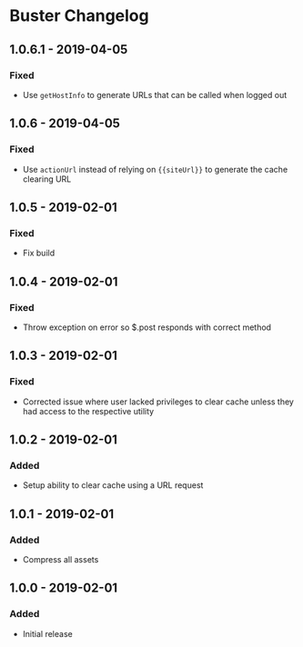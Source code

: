 # Buster Changelog

## 1.0.6.1 - 2019-04-05

### Fixed
- Use `getHostInfo` to generate URLs that can be called when logged out

## 1.0.6 - 2019-04-05

### Fixed
- Use `actionUrl` instead of relying on `{{siteUrl}}` to generate the cache clearing URL

## 1.0.5 - 2019-02-01

### Fixed
- Fix build

## 1.0.4 - 2019-02-01

### Fixed
- Throw exception on error so $.post responds with correct method

## 1.0.3 - 2019-02-01

### Fixed
- Corrected issue where user lacked privileges to clear cache unless they had access to the respective utility

## 1.0.2 - 2019-02-01

### Added
- Setup ability to clear cache using a URL request

## 1.0.1 - 2019-02-01

### Added
- Compress all assets

## 1.0.0 - 2019-02-01

### Added
- Initial release
